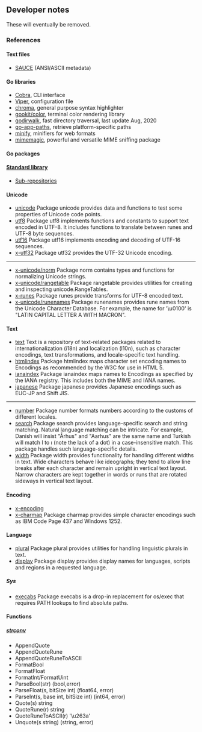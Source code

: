 
## Developer notes

These will eventually be removed.

### References

#### Text files
- [SAUCE](http://www.acid.org/info/sauce/sauce.htm) (ANSI/ASCII metadata)

#### Go libraries
- [Cobra](https://pkg.go.dev/github.com/spf13/cobra), CLI interface
- [Viper](https://pkg.go.dev/mod/github.com/spf13/viper), configuration file
- [chroma](https://github.com/alecthomas/chroma), general purpose syntax highlighter
- [gookit/color](https://github.com/gookit/color), terminal color rendering library
- [godirwalk](https://github.com/karrick/godirwalk), fast directory traversal, last update Aug, 2020
- [go-app-paths](https://github.com/muesli/go-app-paths), retrieve platform-specific paths
- [minify](https://github.com/tdewolff/minify), minifiers for web formats
- [mimemagic](https://github.com/zRedShift/mimemagic), powerful and versatile MIME sniffing package

#### Go packages

#### [Standard library](https://pkg.go.dev/std)

- [Sub-repositories](https://pkg.go.dev/golang.org/x/)

#### Unicode
- [unicode](https://golang.org/pkg/unicode/) Package unicode provides data and functions to test some properties of Unicode code points.
- [utf8](https://golang.org/pkg/unicode/utf8/) Package utf8 implements functions and constants to support text encoded in UTF-8. It includes functions to translate between runes and UTF-8 byte sequences.
- [utf16](https://pkg.go.dev/unicode/utf16) Package utf16 implements encoding and decoding of UTF-16 sequences.
- [x-utf32](https://pkg.go.dev/golang.org/x/text/encoding/unicode/utf32) Package utf32 provides the UTF-32 Unicode encoding.
---
- [x-unicode/norm](https://pkg.go.dev/golang.org/x/text/unicode/norm) Package norm contains types and functions for normalizing Unicode strings.
- [x-unicode/rangetable](https://pkg.go.dev/golang.org/x/text/unicode/rangetable) Package rangetable provides utilities for creating and inspecting unicode.RangeTables.
- [x-runes](https://pkg.go.dev/golang.org/x/text/runes) Package runes provide transforms for UTF-8 encoded text.
- [x-unicode/runenames](https://pkg.go.dev/golang.org/x/text/unicode/runenames) Package runenames provides rune names from the Unicode Character Database. For example, the name for '\u0100' is "LATIN CAPITAL LETTER A WITH MACRON".


#### Text
- [text](https://pkg.go.dev/golang.org/x/text) Text is a repository of text-related packages related to internationalization (i18n) and localization (l10n), such as character encodings, text transformations, and locale-specific text handling.
- [htmlindex](https://pkg.go.dev/golang.org/x/text/encoding/htmlindex) Package htmlindex maps character set encoding names to Encodings as recommended by the W3C for use in HTML 5.
- [ianaindex](https://pkg.go.dev/golang.org/x/text/encoding/ianaindex) Package ianaindex maps names to Encodings as specified by the IANA registry. This includes both the MIME and IANA names.
- [japanese](https://pkg.go.dev/golang.org/x/text/encoding/japanese) Package japanese provides Japanese encodings such as EUC-JP and Shift JIS.
---
- [number](https://pkg.go.dev/golang.org/x/text/number) Package number formats numbers according to the customs of different locales.
- [search](https://pkg.go.dev/golang.org/x/text/search) Package search provides language-specific search and string matching. Natural language matching can be intricate. For example, Danish will insist "Århus" and "Aarhus" are the same name and Turkish will match I to ı (note the lack of a dot) in a case-insensitive match. This package handles such language-specific details.
- [width](https://pkg.go.dev/golang.org/x/text/width) Package width provides functionality for handling different widths in text. Wide characters behave like ideographs; they tend to allow line breaks after each character and remain upright in vertical text layout. Narrow characters are kept together in words or runs that are rotated sideways in vertical text layout.

#### Encoding
- [x-encoding](https://pkg.go.dev/golang.org/x/encoding)
- [x-charmap](https://pkg.go.dev/golang.org/x/encoding/charmap) Package charmap provides simple character encodings such as IBM Code Page 437 and Windows 1252.

#### Language
- [plural](https://pkg.go.dev/golang.org/x/text/feature/plural) Package plural provides utilities for handling linguistic plurals in text.
- [display](https://pkg.go.dev/golang.org/x/text/language/display) Package display provides display names for languages, scripts and regions in a requested language.

##### Sys
- [execabs](https://pkg.go.dev/golang.org/x/sys/execabs) Package execabs is a drop-in replacement for os/exec that requires PATH lookups to find absolute paths.

#### Functions

##### [strconv](https://pkg.go.dev/strconv)

- AppendQuote
- AppendQuoteRune
- AppendQuoteRuneToASCII
- FormatBool
- FormatFloat
- FormatInt/FormatUint
- ParseBool(str) (bool,error)
- ParseFloat(s, bitSize int) (float64, error)
- ParseInt(s, base int, bitSize int) (int64, error)
- Quote(s) string
- QuoteRune(r) string
- QuoteRuneToASCII(r) '\u263a'
- Unquote(s string) (string, error)